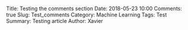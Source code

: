 Title: Testing the comments section
Date: 2018-05-23 10:00
Comments: true
Slug: Test_comments
Category: Machine Learning
Tags: Test
Summary: Testing article
Author: Xavier

